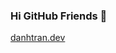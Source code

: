 ### Hi GitHub Friends 👋

<a href="https://github.com/danhtran-dev" target="_blank">danhtran.dev</a>
